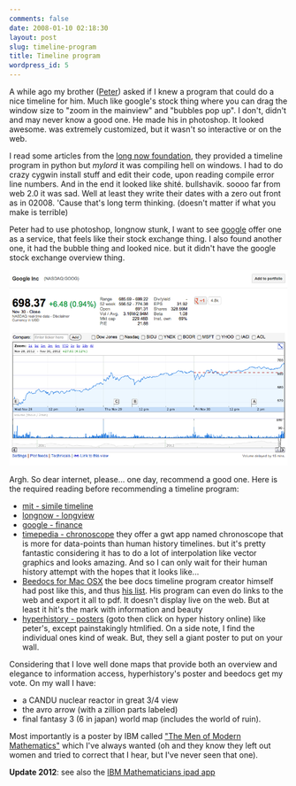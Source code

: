 ```yaml
---
comments: false
date: 2008-01-10 02:18:30
layout: post
slug: timeline-program
title: Timeline program
wordpress_id: 5
---
```


A while ago my brother ([Peter][thepeterstevens]) asked if I knew a program that could do a nice timeline for him. Much like google's stock thing where you can drag the window size to "zoom in the mainview" and "bubbles pop up". I don't,  didn't and may never know a good one. He made his in photoshop. It looked awesome. was extremely customized, but it wasn't so interactive or on the web.

I read some articles from the [long now foundation][longnow], they provided a timeline program in python but _mylord_ it was compiling hell on windows. I had to do crazy cygwin install stuff and edit their code, upon reading compile error line numbers. And in the end it looked like shité. bullshavik. soooo far from web 2.0 it was sad. Well at least they write their dates with a zero out front as in 02008. 'Cause that's long term thinking. (doesn't matter if what you make is terrible)

Peter had to use photoshop, longnow stunk, I want to see [google][goog] offer one as a service, that feels like their stock exchange thing. I also found another one, it had the bubble thing and looked nice. but it didn't have the google stock exchange overview thing.

[![google-stock-timeline](/images/posts/google-stock-timeline.png)](http://andxyz.com/images/posts/google-stock-timeline.png)

Argh. So dear internet, please... one day, recommend a good one. Here is the required reading before recommending a timeline program:

- [mit - simile timeline][simile]
- [longnow - longview][longview]
- [google - finance][gfinance]
- [timepedia - chronoscope][timepedia]
  they offer a gwt app named chronoscope that is more for data-points than human history timelines. but it's pretty fantastic considering it has to do a lot of interpolation like vector graphics and looks amazing. And so I can only wait for their human history attempt with the hopes that it looks like...
- [Beedocs for Mac OSX][beedocs]
  the bee docs timeline program creator himself had post like this, and thus [his list][bees-list]. His program can even do links to the web and export it all to pdf. It doesn't display live on the web. But at least it hit's the mark with information and beauty
- [hyperhistory - posters][hyperhistory] 
  (goto then click on hyper history online) like peter's, except painstakingly htmlified. On a side note, I find the individual ones kind of weak. But, they sell a giant poster to put on your wall.

Considering that I love well done maps that provide both an overview and elegance to information access, hyperhistory's poster and beedocs get my vote. On my wall I have:

- a CANDU nuclear reactor in great 3/4 view
- the avro arrow (with a zillion parts labeled)
- final fantasy 3 (6 in japan) world map (includes the world of ruin).

Most importantly is a poster by IBM called ["The Men of Modern Mathematics"][math-poster] which I've always wanted (oh and they know they left out women and tried to correct that I hear, but I've never seen that one).

**Update 2012**: see also the [IBM Mathematicians ipad app][ibm-math-ipad] 

  [thepeterstevens]: http://www.peter-stevens.ca
  [longnow]: http://www.longnow.org
  [goog]: http://www.google.com/finance?q=goog
  [simile]: http://simile.mit.edu/timeline/
  [longview]: http://www.longnow.org/about/longview.php
  [gfinance]: http://www.google.com/finance?q=goog
  [timepedia]: http://timepedia.org
  [beedocs]: http://www.beedocuments.com/
  [bees-list]: http://blog.beedocs.com/2006/12/other-timeline-software_05.html
  [hyperhistory]: http://www.hyperhistory.com/
  [math-poster]: http://en.wikipedia.org/wiki/Mathematica:_A_World_of_Numbers..._and_Beyond#The_1966_.22Men_of_Modern_Mathematics.22_Poster
  [ibm-math-ipad]: http://www.youtube.com/watch?v=txHp-Z3bG3Q 

  